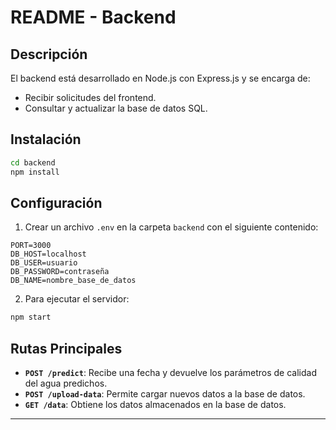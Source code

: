 # README - Backend

## Descripción
El backend está desarrollado en Node.js con Express.js y se encarga de:
- Recibir solicitudes del frontend.
- Consultar y actualizar la base de datos SQL.

## Instalación
```bash
cd backend
npm install
```

## Configuración
1. Crear un archivo `.env` en la carpeta `backend` con el siguiente contenido:
```
PORT=3000
DB_HOST=localhost
DB_USER=usuario
DB_PASSWORD=contraseña
DB_NAME=nombre_base_de_datos
```

2. Para ejecutar el servidor:
```bash
npm start
```

## Rutas Principales
- **`POST /predict`**: Recibe una fecha y devuelve los parámetros de calidad del agua predichos.
- **`POST /upload-data`**: Permite cargar nuevos datos a la base de datos.
- **`GET /data`**: Obtiene los datos almacenados en la base de datos.

---
